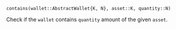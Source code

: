 ```
contains(wallet::AbstractWallet{K, N}, asset::K, quantity::N)
```

Check if the `wallet` contains `quantity` amount of the given `asset`.
